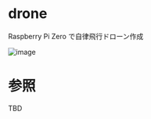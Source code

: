 # drone
Raspberry Pi Zero で自律飛行ドローン作成


![image](https://user-images.githubusercontent.com/12773136/87647226-3cf00a80-c78a-11ea-9f24-bf4d23e87a84.jpg)



# 参照

TBD

